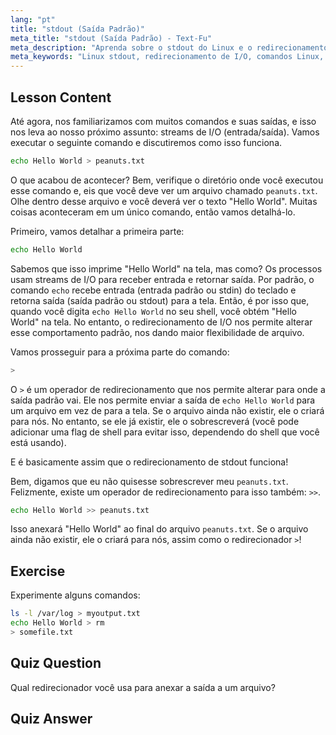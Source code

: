 ```yaml
---
lang: "pt"
title: "stdout (Saída Padrão)"
meta_title: "stdout (Saída Padrão) - Text-Fu"
meta_description: "Aprenda sobre o stdout do Linux e o redirecionamento de I/O. Entenda como redirecionar a saída de comandos para arquivos usando os operadores > e >>. Comece sua jornada no Linux hoje!"
meta_keywords: "Linux stdout, redirecionamento de I/O, comandos Linux, redirecionar saída, tutorial Linux, Linux para iniciantes, guia Linux, shell scripting"
---
```


## Lesson Content

Até agora, nos familiarizamos com muitos comandos e suas saídas, e isso nos leva ao nosso próximo assunto: streams de I/O (entrada/saída). Vamos executar o seguinte comando e discutiremos como isso funciona.

```bash
echo Hello World > peanuts.txt
```

O que acabou de acontecer? Bem, verifique o diretório onde você executou esse comando e, eis que você deve ver um arquivo chamado `peanuts.txt`. Olhe dentro desse arquivo e você deverá ver o texto "Hello World". Muitas coisas aconteceram em um único comando, então vamos detalhá-lo.

Primeiro, vamos detalhar a primeira parte:

```bash
echo Hello World
```

Sabemos que isso imprime "Hello World" na tela, mas como? Os processos usam streams de I/O para receber entrada e retornar saída. Por padrão, o comando `echo` recebe entrada (entrada padrão ou stdin) do teclado e retorna saída (saída padrão ou stdout) para a tela. Então, é por isso que, quando você digita `echo Hello World` no seu shell, você obtém "Hello World" na tela. No entanto, o redirecionamento de I/O nos permite alterar esse comportamento padrão, nos dando maior flexibilidade de arquivo.

Vamos prosseguir para a próxima parte do comando:

```bash
>
```

O `>` é um operador de redirecionamento que nos permite alterar para onde a saída padrão vai. Ele nos permite enviar a saída de `echo Hello World` para um arquivo em vez de para a tela. Se o arquivo ainda não existir, ele o criará para nós. No entanto, se ele já existir, ele o sobrescreverá (você pode adicionar uma flag de shell para evitar isso, dependendo do shell que você está usando).

E é basicamente assim que o redirecionamento de stdout funciona!

Bem, digamos que eu não quisesse sobrescrever meu `peanuts.txt`. Felizmente, existe um operador de redirecionamento para isso também: `>>`.

```bash
echo Hello World >> peanuts.txt
```

Isso anexará "Hello World" ao final do arquivo `peanuts.txt`. Se o arquivo ainda não existir, ele o criará para nós, assim como o redirecionador `>`!

## Exercise

Experimente alguns comandos:

```bash
ls -l /var/log > myoutput.txt
echo Hello World > rm
> somefile.txt
```

## Quiz Question

Qual redirecionador você usa para anexar a saída a um arquivo?

## Quiz Answer

> >
